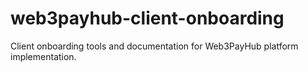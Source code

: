 # web3payhub-client-onboarding
Client onboarding tools and documentation for Web3PayHub platform implementation.
